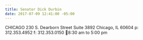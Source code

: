 ```yaml
---
title: Senator Dick Durbin
date: 2017-07-09 12:41:00 -05:00
---
```


CHICAGO
230 S. Dearborn Street
Suite 3892
Chicago, IL 60604
p: 312.353.4952
f: 312.353.0150
8:30 am to 5:00 pm
